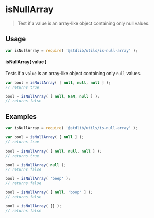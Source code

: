 # isNullArray

> Test if a value is an array-like object containing only null values.


<section class="usage">

## Usage

``` javascript
var isNullArray = require( '@stdlib/utils/is-null-array' );
```

#### isNullArray( value )

Tests if a `value` is an array-like object containing only `null` values.

``` javascript
var bool = isNullArray( [ null, null, null ] );
// returns true

bool = isNullArray( [ null, NaN, null ] );
// returns false
```

</section>

<!-- /.usage -->


<section class="examples">

## Examples


``` javascript
var isNullArray = require( '@stdlib/utils/is-null-array' );

var bool = isNullArray( [ null ] );
// returns true

bool = isNullArray( [ null, null, null ] );
// returns true

bool = isNullArray( null );
// returns false

bool = isNullArray( 'beep' );
// returns false

bool = isNullArray( [ null, 'boop' ] );
// returns false

bool = isNullArray( [] );
// returns false
```

</section>

<!-- /.examples -->


<section class="links">

</section>

<!-- /.links -->
